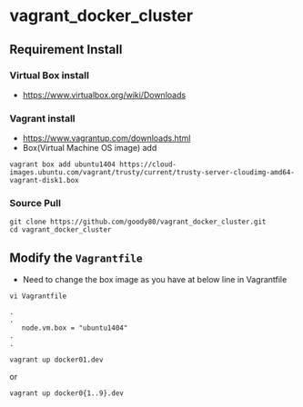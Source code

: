 # vagrant_docker_cluster

## Requirement Install
### Virtual Box install
* https://www.virtualbox.org/wiki/Downloads

### Vagrant install
* https://www.vagrantup.com/downloads.html
* Box(Virtual Machine OS image) add
```
vagrant box add ubuntu1404 https://cloud-images.ubuntu.com/vagrant/trusty/current/trusty-server-cloudimg-amd64-vagrant-disk1.box
```

### Source Pull
```
git clone https://github.com/goody80/vagrant_docker_cluster.git
cd vagrant_docker_cluster
```

## Modify the `Vagrantfile`
* Need to change the box image as you have at below line in Vagrantfile


```
vi Vagrantfile

.
.
   node.vm.box = "ubuntu1404"
.
.
```

```
vagrant up docker01.dev
```
or

```
vagrant up docker0{1..9}.dev
```
